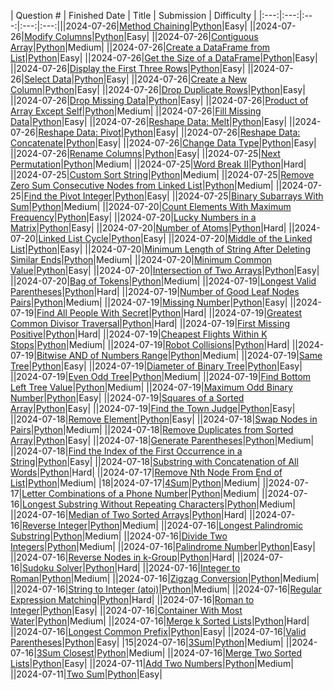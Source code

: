 | Question # | Finished Date | Title | Submission | Difficulty |
    |:---:|:---:|:---:|:---:|:---:|||2024-07-26|[Method Chaining](https://leetcode.com/problems/method-chaining/description/)|<a href='https://github.com/yutsang/leetcode/blob/main/submissions/2891.0_method-chaining.py'>Python</a>|Easy|
||2024-07-26|[Modify Columns](https://leetcode.com/problems/modify-columns/description/)|<a href='https://github.com/yutsang/leetcode/blob/main/submissions/nan_modify-columns.py'>Python</a>|Easy|
||2024-07-26|[Contiguous Array](https://leetcode.com/problems/contiguous-array/description/)|<a href='https://github.com/yutsang/leetcode/blob/main/submissions/nan_contiguous-array.py'>Python</a>|Medium|
||2024-07-26|[Create a DataFrame from List](https://leetcode.com/problems/create-a-dataframe-from-list/description/)|<a href='https://github.com/yutsang/leetcode/blob/main/submissions/nan_create-a-dataframe-from-list.py'>Python</a>|Easy|
||2024-07-26|[Get the Size of a DataFrame](https://leetcode.com/problems/get-the-size-of-a-dataframe/description/)|<a href='https://github.com/yutsang/leetcode/blob/main/submissions/nan_get-the-size-of-a-dataframe.py'>Python</a>|Easy|
||2024-07-26|[Display the First Three Rows](https://leetcode.com/problems/display-the-first-three-rows/description/)|<a href='https://github.com/yutsang/leetcode/blob/main/submissions/nan_display-the-first-three-rows.py'>Python</a>|Easy|
||2024-07-26|[Select Data](https://leetcode.com/problems/select-data/description/)|<a href='https://github.com/yutsang/leetcode/blob/main/submissions/nan_select-data.py'>Python</a>|Easy|
||2024-07-26|[Create a New Column](https://leetcode.com/problems/create-a-new-column/description/)|<a href='https://github.com/yutsang/leetcode/blob/main/submissions/nan_create-a-new-column.py'>Python</a>|Easy|
||2024-07-26|[Drop Duplicate Rows](https://leetcode.com/problems/drop-duplicate-rows/description/)|<a href='https://github.com/yutsang/leetcode/blob/main/submissions/nan_drop-duplicate-rows.py'>Python</a>|Easy|
||2024-07-26|[Drop Missing Data](https://leetcode.com/problems/drop-missing-data/description/)|<a href='https://github.com/yutsang/leetcode/blob/main/submissions/nan_drop-missing-data.py'>Python</a>|Easy|
||2024-07-26|[Product of Array Except Self](https://leetcode.com/problems/product-of-array-except-self/description/)|<a href='https://github.com/yutsang/leetcode/blob/main/submissions/nan_product-of-array-except-self.py'>Python</a>|Medium|
||2024-07-26|[Fill Missing Data](https://leetcode.com/problems/fill-missing-data/description/)|<a href='https://github.com/yutsang/leetcode/blob/main/submissions/2881.0_fill-missing-data.py'>Python</a>|Easy|
||2024-07-26|[Reshape Data: Melt](https://leetcode.com/problems/reshape-data-melt/description/)|<a href='https://github.com/yutsang/leetcode/blob/main/submissions/2877.0_reshape-data-melt.py'>Python</a>|Easy|
||2024-07-26|[Reshape Data: Pivot](https://leetcode.com/problems/reshape-data-pivot/description/)|<a href='https://github.com/yutsang/leetcode/blob/main/submissions/2878.0_reshape-data-pivot.py'>Python</a>|Easy|
||2024-07-26|[Reshape Data: Concatenate](https://leetcode.com/problems/reshape-data-concatenate/description/)|<a href='https://github.com/yutsang/leetcode/blob/main/submissions/2879.0_reshape-data-concatenate.py'>Python</a>|Easy|
||2024-07-26|[Change Data Type](https://leetcode.com/problems/change-data-type/description/)|<a href='https://github.com/yutsang/leetcode/blob/main/submissions/nan_change-data-type.py'>Python</a>|Easy|
||2024-07-26|[Rename Columns](https://leetcode.com/problems/rename-columns/description/)|<a href='https://github.com/yutsang/leetcode/blob/main/submissions/nan_rename-columns.py'>Python</a>|Easy|
||2024-07-25|[Next Permutation](https://leetcode.com/problems/next-permutation/description/)|<a href='https://github.com/yutsang/leetcode/blob/main/submissions/nan_next-permutation.py'>Python</a>|Medium|
||2024-07-25|[Word Break II](https://leetcode.com/problems/word-break-ii/description/)|<a href='https://github.com/yutsang/leetcode/blob/main/submissions/nan_word-break-ii.py'>Python</a>|Hard|
||2024-07-25|[Custom Sort String](https://leetcode.com/problems/custom-sort-string/description/)|<a href='https://github.com/yutsang/leetcode/blob/main/submissions/nan_custom-sort-string.py'>Python</a>|Medium|
||2024-07-25|[Remove Zero Sum Consecutive Nodes from Linked List](https://leetcode.com/problems/remove-zero-sum-consecutive-nodes-from-linked-list/description/)|<a href='https://github.com/yutsang/leetcode/blob/main/submissions/nan_remove-zero-sum-consecutive-nodes-from-linked-list.py'>Python</a>|Medium|
||2024-07-25|[Find the Pivot Integer](https://leetcode.com/problems/find-the-pivot-integer/description/)|<a href='https://github.com/yutsang/leetcode/blob/main/submissions/nan_find-the-pivot-integer.py'>Python</a>|Easy|
||2024-07-25|[Binary Subarrays With Sum](https://leetcode.com/problems/binary-subarrays-with-sum/description/)|<a href='https://github.com/yutsang/leetcode/blob/main/submissions/nan_binary-subarrays-with-sum.py'>Python</a>|Medium|
||2024-07-20|[Count Elements With Maximum Frequency](https://leetcode.com/problems/count-elements-with-maximum-frequency/description/)|<a href='https://github.com/yutsang/leetcode/blob/main/submissions/nan_count-elements-with-maximum-frequency.py'>Python</a>|Easy|
||2024-07-20|[Lucky Numbers in a Matrix](https://leetcode.com/problems/lucky-numbers-in-a-matrix/description/)|<a href='https://github.com/yutsang/leetcode/blob/main/submissions/nan_lucky-numbers-in-a-matrix.py'>Python</a>|Easy|
||2024-07-20|[Number of Atoms](https://leetcode.com/problems/number-of-atoms/description/)|<a href='https://github.com/yutsang/leetcode/blob/main/submissions/nan_number-of-atoms.py'>Python</a>|Hard|
||2024-07-20|[Linked List Cycle](https://leetcode.com/problems/linked-list-cycle/description/)|<a href='https://github.com/yutsang/leetcode/blob/main/submissions/nan_linked-list-cycle.py'>Python</a>|Easy|
||2024-07-20|[Middle of the Linked List](https://leetcode.com/problems/middle-of-the-linked-list/description/)|<a href='https://github.com/yutsang/leetcode/blob/main/submissions/nan_middle-of-the-linked-list.py'>Python</a>|Easy|
||2024-07-20|[Minimum Length of String After Deleting Similar Ends](https://leetcode.com/problems/minimum-length-of-string-after-deleting-similar-ends/description/)|<a href='https://github.com/yutsang/leetcode/blob/main/submissions/nan_minimum-length-of-string-after-deleting-similar-ends.py'>Python</a>|Medium|
||2024-07-20|[Minimum Common Value](https://leetcode.com/problems/minimum-common-value/description/)|<a href='https://github.com/yutsang/leetcode/blob/main/submissions/nan_minimum-common-value.py'>Python</a>|Easy|
||2024-07-20|[Intersection of Two Arrays](https://leetcode.com/problems/intersection-of-two-arrays/description/)|<a href='https://github.com/yutsang/leetcode/blob/main/submissions/nan_intersection-of-two-arrays.py'>Python</a>|Easy|
||2024-07-20|[Bag of Tokens](https://leetcode.com/problems/bag-of-tokens/description/)|<a href='https://github.com/yutsang/leetcode/blob/main/submissions/nan_bag-of-tokens.py'>Python</a>|Medium|
||2024-07-19|[Longest Valid Parentheses](https://leetcode.com/problems/longest-valid-parentheses/description/)|<a href='https://github.com/yutsang/leetcode/blob/main/submissions/nan_longest-valid-parentheses.py'>Python</a>|Hard|
||2024-07-19|[Number of Good Leaf Nodes Pairs](https://leetcode.com/problems/number-of-good-leaf-nodes-pairs/description/)|<a href='https://github.com/yutsang/leetcode/blob/main/submissions/nan_number-of-good-leaf-nodes-pairs.py'>Python</a>|Medium|
||2024-07-19|[Missing Number](https://leetcode.com/problems/missing-number/description/)|<a href='https://github.com/yutsang/leetcode/blob/main/submissions/nan_missing-number.py'>Python</a>|Easy|
||2024-07-19|[Find All People With Secret](https://leetcode.com/problems/find-all-people-with-secret/description/)|<a href='https://github.com/yutsang/leetcode/blob/main/submissions/nan_find-all-people-with-secret.py'>Python</a>|Hard|
||2024-07-19|[Greatest Common Divisor Traversal](https://leetcode.com/problems/greatest-common-divisor-traversal/description/)|<a href='https://github.com/yutsang/leetcode/blob/main/submissions/nan_greatest-common-divisor-traversal.py'>Python</a>|Hard|
||2024-07-19|[First Missing Positive](https://leetcode.com/problems/first-missing-positive/description/)|<a href='https://github.com/yutsang/leetcode/blob/main/submissions/nan_first-missing-positive.py'>Python</a>|Hard|
||2024-07-19|[Cheapest Flights Within K Stops](https://leetcode.com/problems/cheapest-flights-within-k-stops/description/)|<a href='https://github.com/yutsang/leetcode/blob/main/submissions/nan_cheapest-flights-within-k-stops.py'>Python</a>|Medium|
||2024-07-19|[Robot Collisions](https://leetcode.com/problems/robot-collisions/description/)|<a href='https://github.com/yutsang/leetcode/blob/main/submissions/nan_robot-collisions.py'>Python</a>|Hard|
||2024-07-19|[Bitwise AND of Numbers Range](https://leetcode.com/problems/bitwise-and-of-numbers-range/description/)|<a href='https://github.com/yutsang/leetcode/blob/main/submissions/nan_bitwise-and-of-numbers-range.py'>Python</a>|Medium|
||2024-07-19|[Same Tree](https://leetcode.com/problems/same-tree/description/)|<a href='https://github.com/yutsang/leetcode/blob/main/submissions/nan_same-tree.py'>Python</a>|Easy|
||2024-07-19|[Diameter of Binary Tree](https://leetcode.com/problems/diameter-of-binary-tree/description/)|<a href='https://github.com/yutsang/leetcode/blob/main/submissions/nan_diameter-of-binary-tree.py'>Python</a>|Easy|
||2024-07-19|[Even Odd Tree](https://leetcode.com/problems/even-odd-tree/description/)|<a href='https://github.com/yutsang/leetcode/blob/main/submissions/nan_even-odd-tree.py'>Python</a>|Medium|
||2024-07-19|[Find Bottom Left Tree Value](https://leetcode.com/problems/find-bottom-left-tree-value/description/)|<a href='https://github.com/yutsang/leetcode/blob/main/submissions/nan_find-bottom-left-tree-value.py'>Python</a>|Medium|
||2024-07-19|[Maximum Odd Binary Number](https://leetcode.com/problems/maximum-odd-binary-number/description/)|<a href='https://github.com/yutsang/leetcode/blob/main/submissions/nan_maximum-odd-binary-number.py'>Python</a>|Easy|
||2024-07-19|[Squares of a Sorted Array](https://leetcode.com/problems/squares-of-a-sorted-array/description/)|<a href='https://github.com/yutsang/leetcode/blob/main/submissions/nan_squares-of-a-sorted-array.py'>Python</a>|Easy|
||2024-07-19|[Find the Town Judge](https://leetcode.com/problems/find-the-town-judge/description/)|<a href='https://github.com/yutsang/leetcode/blob/main/submissions/nan_find-the-town-judge.py'>Python</a>|Easy|
||2024-07-18|[Remove Element](https://leetcode.com/problems/remove-element/description/)|<a href='https://github.com/yutsang/leetcode/blob/main/submissions/nan_remove-element.py'>Python</a>|Easy|
||2024-07-18|[Swap Nodes in Pairs](https://leetcode.com/problems/swap-nodes-in-pairs/description/)|<a href='https://github.com/yutsang/leetcode/blob/main/submissions/nan_swap-nodes-in-pairs.py'>Python</a>|Medium|
||2024-07-18|[Remove Duplicates from Sorted Array](https://leetcode.com/problems/remove-duplicates-from-sorted-array/description/)|<a href='https://github.com/yutsang/leetcode/blob/main/submissions/nan_remove-duplicates-from-sorted-array.py'>Python</a>|Easy|
||2024-07-18|[Generate Parentheses](https://leetcode.com/problems/generate-parentheses/description/)|<a href='https://github.com/yutsang/leetcode/blob/main/submissions/nan_generate-parentheses.py'>Python</a>|Medium|
||2024-07-18|[Find the Index of the First Occurrence in a String](https://leetcode.com/problems/find-the-index-of-the-first-occurrence-in-a-string/description/)|<a href='https://github.com/yutsang/leetcode/blob/main/submissions/nan_find-the-index-of-the-first-occurrence-in-a-string.py'>Python</a>|Easy|
||2024-07-18|[Substring with Concatenation of All Words](https://leetcode.com/problems/substring-with-concatenation-of-all-words/description/)|<a href='https://github.com/yutsang/leetcode/blob/main/submissions/nan_substring-with-concatenation-of-all-words.py'>Python</a>|Hard|
||2024-07-17|[Remove Nth Node From End of List](https://leetcode.com/problems/remove-nth-node-from-end-of-list/description/)|<a href='https://github.com/yutsang/leetcode/blob/main/submissions/nan_remove-nth-node-from-end-of-list.py'>Python</a>|Medium|
|18|2024-07-17|[4Sum](https://leetcode.com/problems/4sum/description/)|<a href='https://github.com/yutsang/leetcode/blob/main/submissions/nan_4sum.py'>Python</a>|Medium|
||2024-07-17|[Letter Combinations of a Phone Number](https://leetcode.com/problems/letter-combinations-of-a-phone-number/description/)|<a href='https://github.com/yutsang/leetcode/blob/main/submissions/nan_letter-combinations-of-a-phone-number.py'>Python</a>|Medium|
||2024-07-16|[Longest Substring Without Repeating Characters](https://leetcode.com/problems/longest-substring-without-repeating-characters/description/)|<a href='https://github.com/yutsang/leetcode/blob/main/submissions/nan_longest-substring-without-repeating-characters.py'>Python</a>|Medium|
||2024-07-16|[Median of Two Sorted Arrays](https://leetcode.com/problems/median-of-two-sorted-arrays/description/)|<a href='https://github.com/yutsang/leetcode/blob/main/submissions/nan_median-of-two-sorted-arrays.py'>Python</a>|Hard|
||2024-07-16|[Reverse Integer](https://leetcode.com/problems/reverse-integer/description/)|<a href='https://github.com/yutsang/leetcode/blob/main/submissions/nan_reverse-integer.py'>Python</a>|Medium|
||2024-07-16|[Longest Palindromic Substring](https://leetcode.com/problems/longest-palindromic-substring/description/)|<a href='https://github.com/yutsang/leetcode/blob/main/submissions/nan_longest-palindromic-substring.py'>Python</a>|Medium|
||2024-07-16|[Divide Two Integers](https://leetcode.com/problems/divide-two-integers/description/)|<a href='https://github.com/yutsang/leetcode/blob/main/submissions/nan_divide-two-integers.py'>Python</a>|Medium|
||2024-07-16|[Palindrome Number](https://leetcode.com/problems/palindrome-number/description/)|<a href='https://github.com/yutsang/leetcode/blob/main/submissions/nan_palindrome-number.py'>Python</a>|Easy|
||2024-07-16|[Reverse Nodes in k-Group](https://leetcode.com/problems/reverse-nodes-in-k-group/description/)|<a href='https://github.com/yutsang/leetcode/blob/main/submissions/nan_reverse-nodes-in-k-group.py'>Python</a>|Hard|
||2024-07-16|[Sudoku Solver](https://leetcode.com/problems/sudoku-solver/description/)|<a href='https://github.com/yutsang/leetcode/blob/main/submissions/nan_sudoku-solver.py'>Python</a>|Hard|
||2024-07-16|[Integer to Roman](https://leetcode.com/problems/integer-to-roman/description/)|<a href='https://github.com/yutsang/leetcode/blob/main/submissions/nan_integer-to-roman.py'>Python</a>|Medium|
||2024-07-16|[Zigzag Conversion](https://leetcode.com/problems/zigzag-conversion/description/)|<a href='https://github.com/yutsang/leetcode/blob/main/submissions/nan_zigzag-conversion.py'>Python</a>|Medium|
||2024-07-16|[String to Integer (atoi)](https://leetcode.com/problems/string-to-integer-atoi/description/)|<a href='https://github.com/yutsang/leetcode/blob/main/submissions/nan_string-to-integer-atoi.py'>Python</a>|Medium|
||2024-07-16|[Regular Expression Matching](https://leetcode.com/problems/regular-expression-matching/description/)|<a href='https://github.com/yutsang/leetcode/blob/main/submissions/nan_regular-expression-matching.py'>Python</a>|Hard|
||2024-07-16|[Roman to Integer](https://leetcode.com/problems/roman-to-integer/description/)|<a href='https://github.com/yutsang/leetcode/blob/main/submissions/nan_roman-to-integer.py'>Python</a>|Easy|
||2024-07-16|[Container With Most Water](https://leetcode.com/problems/container-with-most-water/description/)|<a href='https://github.com/yutsang/leetcode/blob/main/submissions/nan_container-with-most-water.py'>Python</a>|Medium|
||2024-07-16|[Merge k Sorted Lists](https://leetcode.com/problems/merge-k-sorted-lists/description/)|<a href='https://github.com/yutsang/leetcode/blob/main/submissions/nan_merge-k-sorted-lists.py'>Python</a>|Hard|
||2024-07-16|[Longest Common Prefix](https://leetcode.com/problems/longest-common-prefix/description/)|<a href='https://github.com/yutsang/leetcode/blob/main/submissions/nan_longest-common-prefix.py'>Python</a>|Easy|
||2024-07-16|[Valid Parentheses](https://leetcode.com/problems/valid-parentheses/description/)|<a href='https://github.com/yutsang/leetcode/blob/main/submissions/nan_valid-parentheses.py'>Python</a>|Easy|
|15|2024-07-16|[3Sum](https://leetcode.com/problems/3sum/description/)|<a href='https://github.com/yutsang/leetcode/blob/main/submissions/nan_3sum.py'>Python</a>|Medium|
||2024-07-16|[3Sum Closest](https://leetcode.com/problems/3sum-closest/description/)|<a href='https://github.com/yutsang/leetcode/blob/main/submissions/nan_3sum-closest.py'>Python</a>|Medium|
||2024-07-16|[Merge Two Sorted Lists](https://leetcode.com/problems/merge-two-sorted-lists/description/)|<a href='https://github.com/yutsang/leetcode/blob/main/submissions/nan_merge-two-sorted-lists.py'>Python</a>|Easy|
||2024-07-11|[Add Two Numbers](https://leetcode.com/problems/add-two-numbers/description/)|<a href='https://github.com/yutsang/leetcode/blob/main/submissions/nan_add-two-numbers.py'>Python</a>|Medium|
||2024-07-11|[Two Sum](https://leetcode.com/problems/two-sum/description/)|<a href='https://github.com/yutsang/leetcode/blob/main/submissions/nan_two-sum.py'>Python</a>|Easy|
